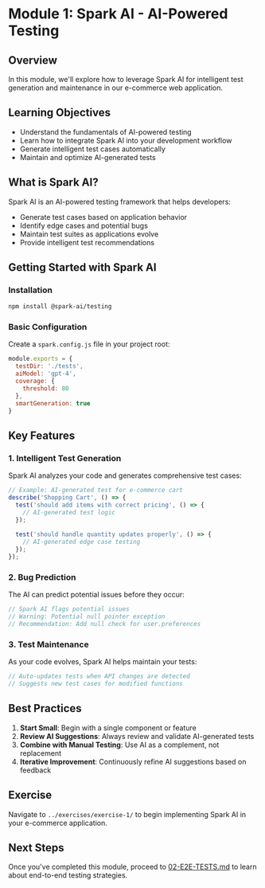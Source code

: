 # Module 1: Spark AI - AI-Powered Testing

## Overview

In this module, we'll explore how to leverage Spark AI for intelligent test generation and maintenance in our e-commerce web application.

## Learning Objectives

- Understand the fundamentals of AI-powered testing
- Learn how to integrate Spark AI into your development workflow
- Generate intelligent test cases automatically  
- Maintain and optimize AI-generated tests

## What is Spark AI?

Spark AI is an AI-powered testing framework that helps developers:
- Generate test cases based on application behavior
- Identify edge cases and potential bugs
- Maintain test suites as applications evolve
- Provide intelligent test recommendations

## Getting Started with Spark AI

### Installation

```bash
npm install @spark-ai/testing
```

### Basic Configuration

Create a `spark.config.js` file in your project root:

```javascript
module.exports = {
  testDir: './tests',
  aiModel: 'gpt-4',
  coverage: {
    threshold: 80
  },
  smartGeneration: true
}
```

## Key Features

### 1. Intelligent Test Generation

Spark AI analyzes your code and generates comprehensive test cases:

```javascript
// Example: AI-generated test for e-commerce cart
describe('Shopping Cart', () => {
  test('should add items with correct pricing', () => {
    // AI-generated test logic
  });
  
  test('should handle quantity updates properly', () => {
    // AI-generated edge case testing
  });
});
```

### 2. Bug Prediction

The AI can predict potential issues before they occur:

```javascript
// Spark AI flags potential issues
// Warning: Potential null pointer exception
// Recommendation: Add null check for user.preferences
```

### 3. Test Maintenance

As your code evolves, Spark AI helps maintain your tests:

```javascript
// Auto-updates tests when API changes are detected
// Suggests new test cases for modified functions
```

## Best Practices

1. **Start Small**: Begin with a single component or feature
2. **Review AI Suggestions**: Always review and validate AI-generated tests
3. **Combine with Manual Testing**: Use AI as a complement, not replacement
4. **Iterative Improvement**: Continuously refine AI suggestions based on feedback

## Exercise

Navigate to `../exercises/exercise-1/` to begin implementing Spark AI in your e-commerce application.

## Next Steps

Once you've completed this module, proceed to [02-E2E-TESTS.md](./02-E2E-TESTS.md) to learn about end-to-end testing strategies.
